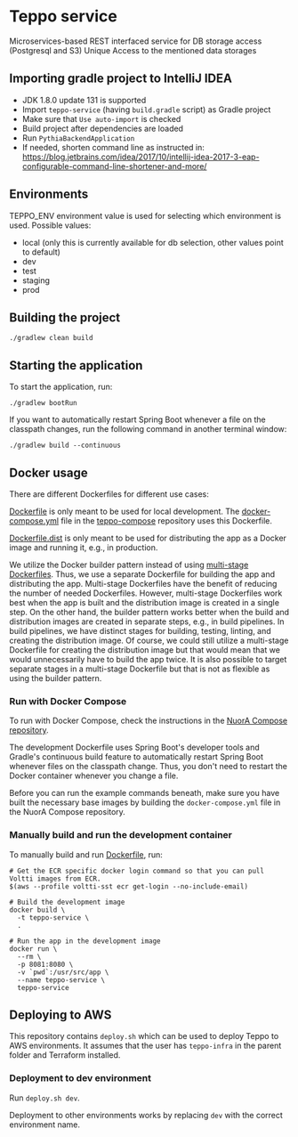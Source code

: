 # Teppo service
Microservices-based REST interfaced service for DB storage access (Postgresql and S3) 
Unique Access to the mentioned data storages

## Importing gradle project to IntelliJ IDEA
<!-- TODO: Pythia is obsolete, refactor using Teppo instead -->
- JDK 1.8.0 update 131 is supported
- Import `teppo-service` (having `build.gradle` script) as Gradle project
- Make sure that `Use auto-import` is checked
- Build project after dependencies are loaded
- Run `PythiaBackendApplication`
- If needed, shorten command line as instructed in: https://blog.jetbrains.com/idea/2017/10/intellij-idea-2017-3-eap-configurable-command-line-shortener-and-more/ 

## Environments
TEPPO_ENV environment value is used for selecting which environment is used. Possible values:
- local (only this is currently available for db selection, other values point to default)
- dev
- test
- staging
- prod

## Building the project

```
./gradlew clean build 
```

## Starting the application

To start the application, run:

```
./gradlew bootRun
```

If you want to automatically restart Spring Boot whenever a file on the classpath changes, run the following command
in another terminal window:

```
./gradlew build --continuous
```

## Docker usage

There are different Dockerfiles for different use cases:

[Dockerfile](Dockerfile) is only meant to be used for local development. The
[docker-compose.yml](https://github.com/espoon-voltti/teppo-compose/blob/master/docker-compose.yml) file in the
[teppo-compose](https://github.com/espoon-voltti/teppo-compose/) repository uses this Dockerfile.

[Dockerfile.dist](Dockerfile.dist) is only meant to be used for distributing the app as a Docker image and running it,
e.g., in production.

We utilize the Docker builder pattern instead of using
[multi-stage Dockerfiles](https://docs.docker.com/v17.09/engine/userguide/eng-image/multistage-build/). Thus, we use
a separate Dockerfile for building the app and distributing the app. Multi-stage Dockerfiles have the benefit of
reducing the number of needed Dockerfiles. However, multi-stage Dockerfiles work best when the app is built and the
distribution image is created in a single step. On the other hand, the builder pattern works better when the build and
distribution images are created in separate steps, e.g., in build pipelines. In build pipelines, we have distinct
stages for building, testing, linting, and creating the distribution image. Of course, we could still utilize a
multi-stage Dockerfile for creating the distribution image but that would mean that we would unnecessarily have to
build the app twice. It is also possible to target separate stages in a multi-stage Dockerfile but that is not as
flexible as using the builder pattern.

### Run with Docker Compose

To run with Docker Compose, check the instructions in the
[NuorA Compose repository](https://github.com/espoon-voltti/teppo-compose/).

The development Dockerfile uses Spring Boot's developer tools and Gradle's continuous build feature to automatically
restart Spring Boot whenever files on the classpath change. Thus, you don't need to restart the Docker container
whenever you change a file.

Before you can run the example commands beneath, make sure you have built the necessary base images by building the
`docker-compose.yml` file in the NuorA Compose repository.

### Manually build and run the development container

To manually build and run [Dockerfile](Dockerfile), run:

```
# Get the ECR specific docker login command so that you can pull Voltti images from ECR.
$(aws --profile voltti-sst ecr get-login --no-include-email)

# Build the development image
docker build \
  -t teppo-service \
  .

# Run the app in the development image
docker run \
  --rm \
  -p 8081:8080 \
  -v `pwd`:/usr/src/app \
  --name teppo-service \
  teppo-service
```

## Deploying to AWS

This repository contains `deploy.sh` which can be used to deploy Teppo to AWS environments. It assumes that the user has `teppo-infra` in the parent folder and Terraform installed.

### Deployment to dev environment

Run `deploy.sh dev`.

Deployment to other environments works by replacing `dev` with the correct environment name.
